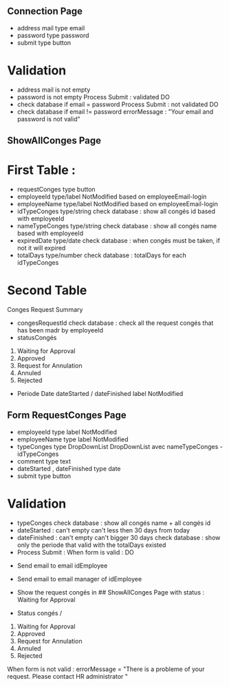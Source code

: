 ## Connection Page
- address mail type email 
- password type password
- submit type button 

# Validation 
- address mail is not empty 
- password is not empty 
Process Submit : validated 
DO 
- check database if email = password 
Process Submit : not validated 
DO 
- check database if email != password 
errorMessage  : "Your email and password is not valid"

## ShowAllConges Page
# First Table : 
- requestConges type button 
- employeeId type/label NotModified
based on employeeEmail-login
- employeeName type/label NotModified
based on employeeEmail-login
- idTypeConges type/string
check database : show all congés id based with employeeId
- nameTypeConges type/string
check database : show all congés name  based with employeeId
- expiredDate type/date
check database : when congés must be taken, if not it will expired
- totalDays type/number
check database : totalDays for each idTypeConges

# Second Table
Conges Request Summary 
- congesRequestId 
check database : check all the request congés that has been madr by employeeId
- statusCongés 
1. Waiting for Approval 
2. Approved 
3. Request for Annulation 
4. Annuled
5. Rejected 
- Periode Date 
dateStarted / dateFinished label NotModified



## Form RequestConges Page
- employeeId type label NotModified
- employeeName type label NotModified
- typeConges type DropDownList
DropDownList avec nameTypeConges - idTypeConges
- comment type text
- dateStarted , dateFinished type date
- submit type button 

# Validation
- typeConges
check database : show all congés name + all congés id
- dateStarted : 
can't empty
can't less then 30 days from today
- dateFinished : 
can't empty
can't bigger 30 days 
check database : show only the periode that valid with the totalDays existed 
- Process Submit : 
When form is valid :
DO 
* Send email to email idEmployee 
* Send email to email manager of idEmployee 
* Show the request congés in ## ShowAllConges Page with status : Waiting for Approval 

* Status congés / 
1. Waiting for Approval 
2. Approved 
3. Request for Annulation 
4. Annuled
5. Rejected 

When form is not valid :
errorMessage = "There is a probleme of your request. Please contact HR administrator "






